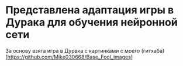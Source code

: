 # Представлена адаптация игры в Дурака для обучения нейронной сети

За основу взята игра в Дурвка с картинками с моего (гитхаба)[https://github.com/Mike030668/Base_Fool_images]
